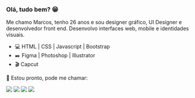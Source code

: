 ### Olá, tudo bem? 😁

Me chamo Marcos, tenho 26 anos e sou designer gráfico, UI Designer e desenvolvedor front end. Desenvolvo interfaces web, mobile e identidades visuais.

- 💻 HTML | CSS | Javascript | Bootstrap
- :black_nib: Figma | Photoshop | Illustrator
- :clapper: Capcut

💬 Estou pronto, pode me chamar:

<a href="https://wa.me/5584999410128" target="_blank"><img src="https://img.shields.io/badge/WhatsApp-25D366?style=for-the-badge&logo=whatsapp&logoColor=white" target="_blank"></a>
<a href="https://instagram.com/silva.alcantara" target="_blank"><img src="https://img.shields.io/badge/-Instagram-%23E4405F?style=for-the-badge&logo=instagram&logoColor=white" target="_blank"></a>
<a href = "mailto:marcoscontato.design@gmail.com"><img src="https://img.shields.io/badge/-Gmail-%23333?style=for-the-badge&logo=gmail&logoColor=white" target="_blank"></a>
<a href="https://www.linkedin.com/in/marcossalcantara" target="_blank"><img src="https://img.shields.io/badge/-LinkedIn-%230077B5?style=for-the-badge&logo=linkedin&logoColor=white" target="_blank"></a> 
  
  
